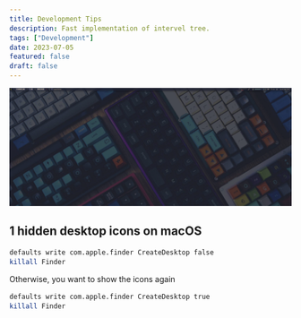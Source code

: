```yaml
---
title: Development Tips
description: Fast implementation of intervel tree.
tags: ["Development"]
date: 2023-07-05
featured: false
draft: false
---
```


![bg](feature.pnG "my desktop snapshot")

## 1 hidden desktop icons on macOS

```bash
defaults write com.apple.finder CreateDesktop false
killall Finder
```

Otherwise, you want to show the icons again

```bash
defaults write com.apple.finder CreateDesktop true
killall Finder
```
